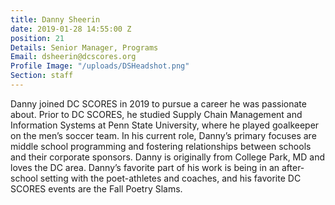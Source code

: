 ```yaml
---
title: Danny Sheerin
date: 2019-01-28 14:55:00 Z
position: 21
Details: Senior Manager, Programs
Email: dsheerin@dcscores.org
Profile Image: "/uploads/DSHeadshot.png"
Section: staff
---
```


Danny joined DC SCORES in 2019 to pursue a career he was passionate about. Prior to DC SCORES, he studied Supply Chain Management and Information Systems at Penn State University, where he played goalkeeper on the men’s soccer team. In his current role, Danny’s primary focuses are middle school programming and fostering relationships between schools and their corporate sponsors.  Danny is originally from College Park, MD and loves the DC area.  Danny’s favorite part of his work is being in an after-school setting with the poet-athletes and coaches, and his favorite DC SCORES events are the Fall Poetry Slams.